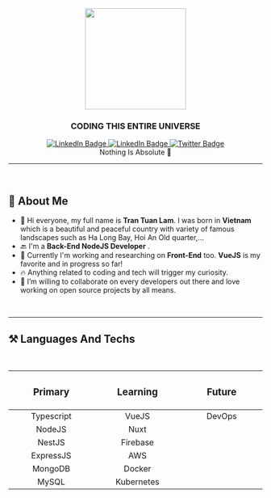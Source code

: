 <div id="header" align="center">
  <img src="https://media.giphy.com/media/SWoSkN6DxTszqIKEqv/giphy.gif" width="200"/>
  <h3><b>CODING THIS ENTIRE UNIVERSE</b></h3>
  <div id="badges">
  <a href="https://www.linkedin.com/in/tran-lam-522b5b246/">
    <img src="https://img.shields.io/badge/LinkedIn-blue?style=for-the-badge&logo=linkedin&logoColor=white" alt="LinkedIn Badge"/>
  </a>
<a href="https://www.facebook.com/lamtuantran1997/">
    <img src="https://img.shields.io/badge/Facebook-blue?style=for-the-badge&logo=facebook&logoColor=white" alt="LinkedIn Badge"/>
  </a>
  <a href="https://twitter.com/clolor_ride">
    <img src="https://img.shields.io/badge/Twitter-blue?style=for-the-badge&logo=twitter&logoColor=white" alt="Twitter Badge"/>
  </a>
</div>
                                    Nothing Is Absolute 💪
</div>



---
<br>

## 👼 **About Me**
- 💌 Hi everyone, my full name is **Tran Tuan Lam**. I was born in **Vietnam** which is a beautiful and peaceful country with variety of famous landscapes such as Ha Long Bay, Hoi An Old quarter,...
- 🔙 I'm a **Back-End NodeJS Developer** .
- 🚅 Currently I'm working and researching on **Front-End** too. **VueJS** is my favorite and in progress so far!
- 🔥 Anything related to coding and tech will trigger my curiosity. 
- 👫 I’m willing to collaborate on every developers out there and love working on open source projects by all means.

<br>

---

## ⚒️ **Languages And Techs**
<br>
<div align="center" width="1000">
  
| <h3><b>Primary</b></h3><img width=200/> | <h3><b>Learning</b></h3><img width=200/> | <h3><b>Future</b></h3><img width=200/> |
| :-------------------------------------: | :------------------: | :-----------: |
| Typescript      | VueJS          | DevOps |
| NodeJS          | Nuxt           |        |
| NestJS          | Firebase       |        |
| ExpressJS       | AWS            |        |
| MongoDB         | Docker               |        |  
| MySQL 	        | Kubernetes               |        | 
</div>

